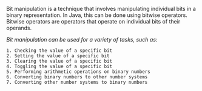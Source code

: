 Bit manipulation is a technique that involves manipulating individual bits in a binary representation. In Java, this can be done using bitwise operators. Bitwise operators are operators that operate on individual bits of their operands.

*Bit manipulation can be used for a variety of tasks, such as:*

    1. Checking the value of a specific bit
    2. Setting the value of a specific bit
    3. Clearing the value of a specific bit
    4. Toggling the value of a specific bit
    5. Performing arithmetic operations on binary numbers
    6. Converting binary numbers to other number systems
    7. Converting other number systems to binary numbers